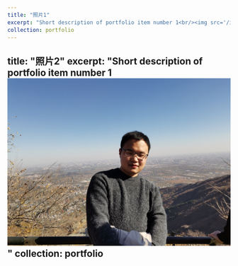 ```yaml
---
title: "照片1"
excerpt: "Short description of portfolio item number 1<br/><img src='/images/profile.png'>"
collection: portfolio
---
```

title: "照片2"
excerpt: "Short description of portfolio item number 1<br/><img src='/images/profile2.png'>"
collection: portfolio
---

